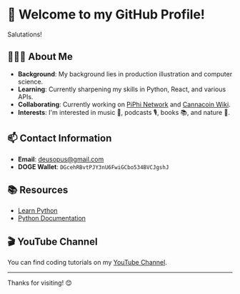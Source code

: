 # 👋 Welcome to my GitHub Profile!

Salutations!

## 🦸🏼‍♂️ About Me

- **Background**: My background lies in production illustration and computer science.
- **Learning**: Currently sharpening my skills in Python, React, and various APIs.
- **Collaborating**: Currently working on [PiPhi Network](https://piphi.network) and [Cannacoin Wiki](https://wiki.cannacoin.org).
- **Interests**: I'm interested in music 🎵, podcasts 🎙️, books 📚, and nature 🌳.

## 📫 Contact Information

- **Email**: [deusopus@gmail.com](mailto:deusopus@gmail.com)
- **DOGE Wallet**: `DGcehRBvtPJY3nU6FwiGCbo534BVCJgshJ`

## 📚 Resources

- [Learn Python](https://www.w3schools.com/python/default.asp)
- [Python Documentation](https://docs.python.org/3/)

## 🎬 YouTube Channel

You can find coding tutorials on my [YouTube Channel](https://www.youtube.com/channel/UCT07DW6mr6LMqidFVxdblKw).

---

Thanks for visiting! 😊



<!---
grasshaussoftware/grasshaussoftware is a ✨ special ✨ repository because its `README.md` (this file) appears on your GitHub profile.
You can click the Preview link to take a look at your changes.
--->
